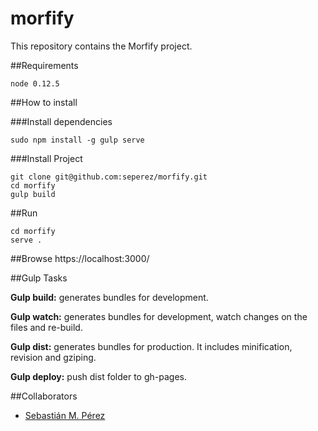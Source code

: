 # morfify

This repository contains the Morfify project.


##Requirements

    node 0.12.5


##How to install

###Install dependencies

    sudo npm install -g gulp serve

###Install Project

    git clone git@github.com:seperez/morfify.git
    cd morfify
    gulp build


##Run 

    cd morfify
    serve .


##Browse 
    https://localhost:3000/


##Gulp Tasks

**Gulp build:** generates bundles for development.

**Gulp watch:** generates bundles for development, watch changes on the files and re-build.

**Gulp dist:** generates bundles for production. It includes minification, revision and gziping.

**Gulp deploy:** push dist folder to gh-pages.


##Collaborators

- [Sebastián M. Pérez](https://github.com/seperez)